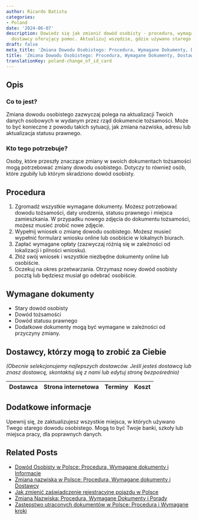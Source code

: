 ```yaml
---
author: Ricardo Batista
categories:
- Poland
date: '2024-06-07'
description: Dowiedz się jak zmienić dowód osobisty - procedura, wymagane dokumenty,
  dostawcy oferujący pomoc. Aktualizuj wszędzie, gdzie używano starego dowodu.
draft: false
meta_title: 'Zmiana Dowodu Osobistego: Procedura, Wymagane Dokumenty, Dostawcy'
title: 'Zmiana Dowodu Osobistego: Procedura, Wymagane Dokumenty, Dostawcy'
translationKey: poland-change_of_id_card
---
```




## Opis
### Co to jest?
Zmiana dowodu osobistego zazwyczaj polega na aktualizacji Twoich danych osobowych w wydanym przez rząd dokumencie tożsamości. Może to być konieczne z powodu takich sytuacji, jak zmiana nazwiska, adresu lub aktualizacja statusu prawnego.

### Kto tego potrzebuje?
Osoby, które przeszły znaczące zmiany w swoich dokumentach tożsamości mogą potrzebować zmiany dowodu osobistego. Dotyczy to również osób, które zgubiły lub którym skradziono dowód osobisty.

## Procedura
1. Zgromadź wszystkie wymagane dokumenty. Możesz potrzebować dowodu tożsamości, daty urodzenia, statusu prawnego i miejsca zamieszkania. W przypadku nowego zdjęcia do dokumentu tożsamości, możesz musieć zrobić nowe zdjęcie.
2. Wypełnij wniosek o zmianę dowodu osobistego. Możesz musieć wypełnić formularz wniosku online lub osobiście w lokalnych biurach.
3. Zapłać wymagane opłaty (zazwyczaj różnią się w zależności od lokalizacji i pilności wniosku).
4. Złóż swój wniosek i wszystkie niezbędne dokumenty online lub osobiście.
5. Oczekuj na okres przetwarzania. Otrzymasz nowy dowód osobisty pocztą lub będziesz musiał go odebrać osobiście.

## Wymagane dokumenty
- Stary dowód osobisty
- Dowód tożsamości
- Dowód statusu prawnego
- Dodatkowe dokumenty mogą być wymagane w zależności od przyczyny zmiany.

## Dostawcy, którzy mogą to zrobić za Ciebie

_(Obecnie selekcjonujemy najlepszych dostawców. Jeśli jesteś dostawcą lub znasz dostawcę, skontaktuj się z nami lub edytuj stronę bezpośrednio)_

| Dostawca        |     Strona internetowa  |     Terminy     |       Koszt      |
| :-------------: | :-------------: |  :-------------: | :-------------: |

## Dodatkowe informacje
Upewnij się, że zaktualizujesz wszystkie miejsca, w których używano Twego starego dowodu osobistego. Mogą to być Twoje banki, szkoły lub miejsca pracy, dla poprawnych danych.
## Related Posts

- [Dowód Osobisty w Polsce: Procedura, Wymagane dokumenty i Informacje](https://tramitit.com/pl/guides/poland/dowod_osobisty/)
- [Zmiana nazwiska w Polsce: Procedura, Wymagane dokumenty i Dostawcy](https://tramitit.com/pl/guides/poland/zgloszenie_zmiany_nazwiska/)
- [Jak zmienić zaświadczenie rejestracyjne pojazdu w Polsce](https://tramitit.com/pl/guides/poland/zmiana_dowodu_rejestracyjnego/)
- [Zmiana Nazwiska: Procedura, Wymagane Dokumenty i Porady](https://tramitit.com/pl/guides/poland/zgloszenie_zmiany_imienia/)
- [Zastępstwo utraconych dokumentów w Polsce: Procedura i Wymagane kroki](https://tramitit.com/pl/guides/poland/zgloszenie_utraty_dokumentow/)